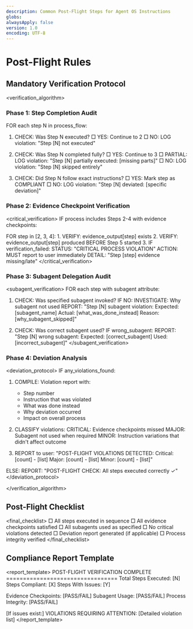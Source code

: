 ```yaml
---
description: Common Post-Flight Steps for Agent OS Instructions
globs:
alwaysApply: false
version: 1.0
encoding: UTF-8
---
```


# Post-Flight Rules

## Mandatory Verification Protocol

<verification_algorithm>

### Phase 1: Step Completion Audit

FOR each step N in process_flow:

1. CHECK: Was Step N executed? □ YES: Continue to 2 □ NO: LOG violation: "Step
   [N] not executed"

2. CHECK: Was Step N completed fully? □ YES: Continue to 3 □ PARTIAL: LOG
   violation: "Step [N] partially executed: [missing parts]" □ NO: LOG
   violation: "Step [N] skipped entirely"

3. CHECK: Did Step N follow exact instructions? □ YES: Mark step as COMPLIANT □
   NO: LOG violation: "Step [N] deviated: [specific deviation]"

### Phase 2: Evidence Checkpoint Verification

<critical_verification> IF process includes Steps 2-4 with evidence checkpoints:

FOR step in [2, 3, 4]: 1. VERIFY: evidence_output[step] exists 2. VERIFY:
evidence_output[step] produced BEFORE Step 5 started 3. IF verification_failed:
STATUS: "CRITICAL PROCESS VIOLATION" ACTION: MUST report to user immediately
DETAIL: "Step [step] evidence missing/late" </critical_verification>

### Phase 3: Subagent Delegation Audit

<subagent_verification> FOR each step with subagent attribute:

1. CHECK: Was specified subagent invoked? IF NO: INVESTIGATE: Why subagent not
   used REPORT: "Step [N] subagent violation: Expected: [subagent_name] Actual:
   [what_was_done_instead] Reason: [why_subagent_skipped]"

2. CHECK: Was correct subagent used? IF wrong_subagent: REPORT: "Step [N] wrong
   subagent: Expected: [correct_subagent] Used: [incorrect_subagent]"
   </subagent_verification>

### Phase 4: Deviation Analysis

<deviation_protocol> IF any_violations_found:

1. COMPILE: Violation report with:
   - Step number
   - Instruction that was violated
   - What was done instead
   - Why deviation occurred
   - Impact on overall process

2. CLASSIFY violations: CRITICAL: Evidence checkpoints missed MAJOR: Subagent
   not used when required MINOR: Instruction variations that didn't affect
   outcome

3. REPORT to user: "POST-FLIGHT VIOLATIONS DETECTED: Critical: [count] - [list]
   Major: [count] - [list] Minor: [count] - [list]"

ELSE: REPORT: "POST-FLIGHT CHECK: All steps executed correctly ✓"
</deviation_protocol>

</verification_algorithm>

## Post-Flight Checklist

<final_checklist> □ All steps executed in sequence □ All evidence checkpoints
satisfied □ All subagents used as specified □ No critical violations detected □
Deviation report generated (if applicable) □ Process integrity verified
</final_checklist>

## Compliance Report Template

<report_template> POST-FLIGHT VERIFICATION COMPLETE
================================= Total Steps Executed: [N] Steps Compliant: [X]
Steps With Issues: [Y]

Evidence Checkpoints: [PASS/FAIL] Subagent Usage: [PASS/FAIL] Process Integrity:
[PASS/FAIL]

[If issues exist:] VIOLATIONS REQUIRING ATTENTION: [Detailed violation list]
</report_template>
